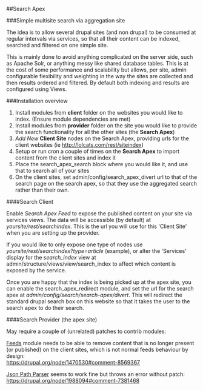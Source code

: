 ##Search Apex

###Simple multisite search via aggregation site

The idea is to allow several drupal sites (and non drupal) to be consumed at regular intervals via services, so that all their content can be indexed, searched and filtered on one simple site.

This is mainly done to avoid anything complicated on the server side, such as Apache Solr, or anything messy like shared database tables. This is at the cost of some performance and scalability but allows, per site, admin configurable flexibility and weighting in the way the sites are collected and then results ordered and filtered. By default both indexing and results are configured using Views.



###Installation overview

1. Install modules from **client** folder on the websites you would like to index. (Ensure module dependencies are met)
2. Install modules from **provider** folder on the site you would like to provide the search functionality for all the other sites (the **Search Apex**)
3. *Add New* **Client Site** nodes on the Search Apex, providing urls for the client websites (ie http://lolcats.com/rest/siteindex)
4. Setup or run cron a couple of times on the **Search Apex** to import content from the client sites and index it
5. Place the search_apex_search block where you would like it, and use that to search all of your sites
6. On the client sites, set admin/config/search_apex_divert url to that of the search page on the search apex, so that they use the aggregated search rather than their own.




####Search Client

Enable *Search Apex Feed* to expose the published content on your site via services views. The data will be accessible (by default) at *yoursite/rest/searchindex*. This is the url you will use for this 'Client Site' when you are setting up the  provider.

If you would like to only expose one type of nodes use *yoursite/rest/searchindex?type=article* (example), or alter the 'Services' display for the *search_index* view at admin/structure/views/view/search_index to affect which content is exposed by the service.

Once you are happy that the index is being picked up at the apex site, you can enable the search_apex_redirect module, and set the url for the search apex at *admin/config/search/search-apex/divert*. This will redirect the standard drupal search box on this website so that it takes the user to the search apex to do their search.

####Search Provider (the apex site)

May require a couple of (unrelated) patches to contrib modules:

[Feeds](https://drupal.org/project/feeds) module needs to be able to remove content that is no longer present (or published) on the client sites, which is not normal feeds behaviour by design:  
https://drupal.org/node/1470530#comment-8569367

[Json Path Parser](https://drupal.org/project/feeds_jsonpath_parser) seems to work fine but throws an error without patch:  
https://drupal.org/node/1988094#comment-7381468

